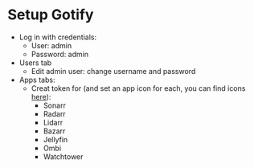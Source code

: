 # Setup Gotify
- Log in with credentials:
  - User: admin
  - Password: admin
- Users tab
  - Edit admin user: change username and password
- Apps tabs:
  - Creat token for (and set an app icon for each, you can find icons [here](icons/)):
    - Sonarr
    - Radarr
    - Lidarr
    - Bazarr
    - Jellyfin
    - Ombi
    - Watchtower
